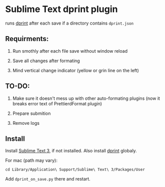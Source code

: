 # Sublime Text dprint plugin

runs [dprint](https://dprint.dev/) after each save if a directory contains `dprint.json`

## Requirments:

1. Run smothly after each file save without window reload

2. Save all changes after formating

3. Mind vertical change indicator (yellow or grin line on the left)

## TO-DO:

1. Make sure it doesn't mess up with other auto-formating plugins (now it breaks error text of PrettierdFormat plugin)

2. Prepare submition

3. Remove logs

## Install

Install [Sublime Text 3](https://www.sublimetext.com/), if not installed.
Also install [dprint](https://dprint.dev/install/) globaly.

For mac (path may vary):

```
cd Library/Application\ Support/Sublime\ Text\ 3/Packages/User
```

Add `dprint_on_save.py` there and restart.
